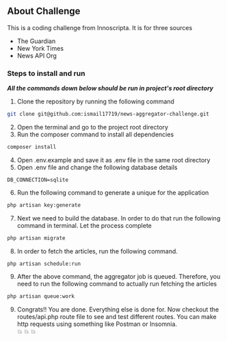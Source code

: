 ## About Challenge

This is a coding challenge from Innoscripta. It is for three sources
- The Guardian
- New York Times
- News API Org

### Steps to install and run
**_All the commands down below should be run in project's root directory_**
1. Clone the repository by running the following command
```sh
git clone git@github.com:ismail17719/news-aggregator-challenge.git
```
2. Open the terminal and go to the project root directory
3. Run the composer command to install all dependencies
```sh
composer install
```
4. Open .env.example and save it as .env file in the same root directory
5. Open .env file and change the following database details
```
DB_CONNECTION=sqlite
```

6. Run the following command to generate a unique for the application
```sh
php artisan key:generate
```
7.  Next we need to build the database. In order to do that run the following command in terminal. Let the process complete
```sh
php artisan migrate
```
8. In order to fetch the articles, run the following command.
```sh
php artisan schedule:run
```
9. After the above command, the aggregator job is queued. Therefore, you need to run the following command to actually run fetching the articles
```sh
php artisan queue:work
```
9. Congrats!! You are done. Everything else is done for. Now checkout the routes/api.php route file to see and test different routes. You can make http requests using something like Postman or Insomnia.  
 :boom: :boom: :boom:
